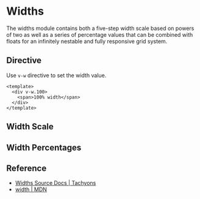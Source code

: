 <script setup>
import WidthScale from '../components/widths/WidthScale.vue';
import WidthPercentages from '../components/widths/WidthPercentages.vue';
</script>


# Widths

The widths module contains both a five-step width scale based
on powers of two as well as a series of percentage values that
can be combined with floats for an infinitely nestable and
fully responsive grid system.

## Directive

Use `v-w` directive to set the width value.

```vue
<template>
  <div v-w.100>
    <span>100% width</span>
  </div>
</template>
```

## Width Scale

<WidthScale />

## Width Percentages

<WidthPercentages />

## Reference

* [Widths Source Docs | Tachyons](https://tachyons.io/docs/layout/widths/)
* [width | MDN](https://developer.mozilla.org/en-US/docs/Web/css/width)

